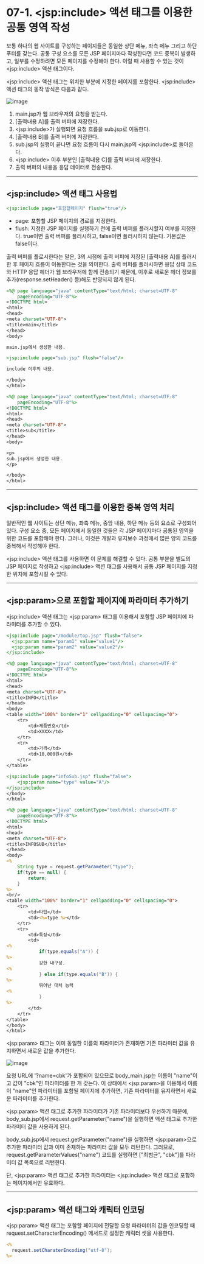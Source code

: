 # 07-1. \<jsp:include> 액션 태그를 이용한 공통 영역 작성
보통 하나의 웹 사이트를 구성하는 페이지들은 동일한 상단 메뉴, 좌측 메뉴 그리고 하단 푸터를 갖는다.
공통 구성 요소를 모든 JSP 페이지마다 작성한다면 코드 중복이 발생하고, 일부를 수정하려면 모든 페이지를 수정해야 한다.
이럴 때 사용할 수 있는 것이 \<jsp:include> 액션 태그이다.

\<jsp:include> 액션 태그는 위치한 부분에 지정한 페이지를 포함한다. 
\<jsp:include> 액션 태그의 동작 방식은 다음과 같다.

![image](https://github.com/GYUNGAEEEE/WebProgramming/assets/158580466/8407be93-58f3-472c-a500-9f4e638e3ff3)

1. main.jsp가 웹 브라우저의 요청을 받는다.
2. [출력내용 A]를 출력 버퍼에 저장한다.
3. \<jsp:include>가 실행되면 요청 흐름을 sub.jsp로 이동한다.
4. [출력내용 B]를 출력 버퍼에 저장한다.
5. sub.jsp의 실행이 끝나면 요청 흐름이 다시 main.jsp의 \<jsp:include>로 돌아온다.
6. \<jsp:include> 이후 부분인 [출력내용 C]를 출력 버퍼에 저장한다.
7. 출력 버퍼의 내용을 응답 데이터로 전송한다.
***
## \<jsp:include> 액션 태그 사용법
```jsp
<jsp:include page="포함할페이지" flush="true"/>
```
- page: 포함할 JSP 페이지의 경로를 지정한다.
- flush: 지정한 JSP 페이지를 실행하기 전에 출력 버퍼를 플러시할지 여부를 지정한다.
true이면 출력 버퍼를 플러시하고, false이면 플러시하지 않는다. 기본값은 false이다.

출력 버퍼를 플로시한다는 말은, 3의 시점에 출력 버퍼에 저장된 [출력내용 A]를 플러시한 후 페이지 흐름이 이동한다는 것을 의미한다.
출력 버퍼를 플러시하면 응답 상태 코드와 HTTP 응답 헤더가 웹 브라우저에 함께 전송되기 때문에, 
이후로 새로운 헤더 정보를 추가(response.setHeader() 등)해도 반영되지 않게 된다.
```jsp
<%@ page language="java" contentType="text/html; charset=UTF-8"
    pageEncoding="UTF-8"%>
<!DOCTYPE html>
<html>
<head>
<meta charset="UTF-8">
<title>main</title>
</head>
<body>

main.jsp에서 생성한 내용.

<jsp:include page="sub.jsp" flush="false"/>

include 이후의 내용.

</body>
</html>
```
```jsp
<%@ page language="java" contentType="text/html; charset=UTF-8"
    pageEncoding="UTF-8"%>
<!DOCTYPE html>
<html>
<head>
<meta charset="UTF-8">
<title>sub</title>
</head>
<body>

<p>
sub.jsp에서 생성한 내용.
</p>

</body>
</html>
```
***
## \<jsp:include> 액션 태그를 이용한 중복 영역 처리
일반적인 웹 사이트는 상단 메뉴, 좌측 메뉴, 중앙 내용, 하단 메뉴 등의 요소로 구성되어 있다.
구성 요소 중, 모든 페이지에서 동일한 것들은 각 JSP 페이지마다 공통된 영역을 위한 코드를 포함해야 한다.
그러나, 이것은 개발과 유지보수 과정에서 많은 양의 코드를 중복해서 작성해야 한다.

\<jsp:include> 액션 태그를 사용하면 이 문제를 해결할 수 있다.
공통 부분을 별도의 JSP 페이지로 작성하고 \<jsp:include> 액션 태그를 사용해서 공통 JSP 페이지를 지정한 위치에 포함시킬 수 있다.
***
## \<jsp:param>으로 포함할 페이지에 파라미터 추가하기
\<jsp:include> 액션 태그는 \<jsp:param> 태그를 이용해서 포함할 JSP 페이지에 파라미터를 추가할 수 있다.
```jsp
<jsp:include page="/module/top.jsp" flush="false">
  <jsp:param name="param1" value="value1"/>
  <jsp:param name="param2" value="value2"/>
</jsp:include>
```
```jsp
<%@ page language="java" contentType="text/html; charset=UTF-8"
    pageEncoding="UTF-8"%>
<!DOCTYPE html>
<html>
<head>
<meta charset="UTF-8">
<title>INFO</title>
</head>
<body>
<table width="100%" border="1" cellpadding="0" cellspacing="0">
	<tr>
		<td>제품번호</td>
		<td>XXXX</td>
	</tr>
	<tr>
		<td>가격</td>
		<td>10,000원</td>
	</tr>
</table>

<jsp:include page="infoSub.jsp" flush="false">
	<jsp:param name="type" value="A"/>
</jsp:include>
</body>
</html>
```
```jsp
<%@ page language="java" contentType="text/html; charset=UTF-8"
    pageEncoding="UTF-8"%>
<!DOCTYPE html>
<html>
<head>
<meta charset="UTF-8">
<title>INFOSUB</title>
</head>
<body>
<%
	String type = request.getParameter("type");
	if(type == null) {
		return;
	}
%>
<br/>
<table width="100%" border="1" cellpadding="0" cellspacing="0">
	<tr>
		<td>타입</td>
		<td><%=type %></td>
	</tr>
	<tr>
		<td>특징</td>
		<td>
<%
			if(type.equals("A")) {
%>
			강한 내구성.
<%
			} else if(type.equals("B")) {
%>	
			뛰어난 대처 능력
<%
			}
%>
		</td>
	</tr>
</table>
</body>
</html>
```
\<jsp:param> 태그는 이미 동일한 이름의 파라미터가 존재하면 기존 파라미터 값을 유지하면서 새로운 값을 추가한다.

![image](https://github.com/GYUNGAEEEE/JSP/assets/158580466/1c9ec118-f51f-4dad-b241-7160066454f9)

요청 URL에 '?name=cbk'가 포함되어 있으므로 body_main.jsp는 이름이 "name"이고 값이 "cbk"인 파라미터를 한 개 갖는다. 
이 상태에서 \<jsp:param>을 이용해서 이름이 "name"인 파라미터를 포함될 페이지에 추가하면, 
기존 파라미터를 유지하면서 새로운 파라미터를 추가한다.

\<jsp:param> 액션 태그로 추가한 파라미터가 기존 파라미터보다 우선하기 때문에, body_sub.jsp에서 request.getParameter("name")을 실행하면
액션 태그로 추가한 파라미터 값을 사용하게 된다.

body_sub.jsp에서 request.getParameter("name")을 실행하면 \<jsp:param>으로 추가한 파라미터 값과 이미 존재하는 파라미터 값을 모두 리턴한다.
그러므로, request.getParameterValues("name") 코드를 실행하면 ["최범균", "cbk"]를 파라미터 값 목록으로 리턴한다.

단, \<jsp:param> 액션 태그로 추가한 파라미터는 \<jsp:include> 액션 태그로 포함하는 페이지에서만 유효하다.
***
## \<jsp:param> 액션 태그와 캐릭터 인코딩
\<jsp:param> 액션 태그는 포함할 페이지에 전달할 요청 파라미터의 값을 인코딩할 때 request.setCharacterEncoding() 메서드로 설정한 캐릭터 셋을 사용한다.
```jsp
<%
  request.setCharaterEncoding("utf-8");
%>
```
